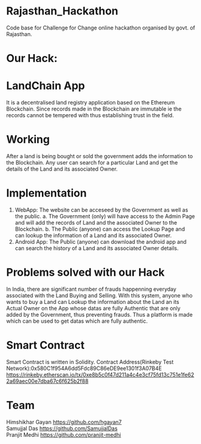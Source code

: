 # Rajasthan_Hackathon
Code base for Challenge for Change online hackathon organised by govt. of Rajasthan.

# Our Hack:
# LandChain App 
It is a decentralised land registry application based on the Ethereum Blockchain.
Since records made in the Blockchain are immutable ie the records cannot be tempered with
thus establishing trust in the field.

# Working
After a land is being bought or sold the government adds the information to the Blockchain.
Any user can search for a particular Land and get the details of the Land and its associated Owner.


# Implementation
1. WebApp: The website can be acceseed by the Government as well as the public.
a. The Government (only) will have access to the Admin Page and will add the records of Land and the associated Owner to the Blockchain.
b. The Public (anyone) can access the Lookup Page and can lookup the information of a Land and its associated Owner.
2. Android App: The Public (anyone) can download the android app and can search the history of a Land and its associated Owner details.

# Problems solved with our Hack
In India, there are significant number of frauds happenning everyday associated with the Land Buying and Selling.
With this system, anyone who wants to buy a Land can Lookup the information about the Land an its Actual Owner on the App whose datas are fully Authentic that are only added by the Government, thus preventing frauds.
Thus a platform is made which can be used to get datas which are fully authentic.

# Smart Contract
Smart Contract is written in Solidity.
Contract Address(Rinkeby Test Network):0x580C1f954A6dd5Fdc89C86eDE9ee1301f3A07B4E
https://rinkeby.etherscan.io/tx/0xe8b5c0f47d211a4c4e3cf75fd13c751e1fe622a69aec00e7dba67c6f625b2f88



# Team
Himshikhar Gayan    https://github.com/hgayan7                                                                                       
Samujjal Das        https://github.com/SamujjalDas                                                                                      
Pranjit Medhi       https://github.com/pranjit-medhi

